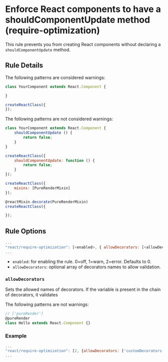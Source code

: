 # Enforce React components to have a shouldComponentUpdate method (require-optimization)

This rule prevents you from creating React components without declaring a `shouldComponentUpdate` method.

## Rule Details

The following patterns are considered warnings:

```js
class YourComponent extends React.Component {

}
```

```js
createReactClass({
});
```

The following patterns are not considered warnings:

```js
class YourComponent extends React.Component {
	shouldComponentUpdate () {
		return false;
	}
}
```

```js
createReactClass({
	shouldComponentUpdate: function () {
		return false;
	}
});
```

```js
createReactClass({
	mixins: [PureRenderMixin]
});
```

```js
@reactMixin.decorate(PureRenderMixin)
createReactClass({

});
```

## Rule Options

```js
...
"react/require-optimization": [<enabled>, { allowDecorators: [<allowDecorator>] }]
...
```

* `enabled`: for enabling the rule. 0=off, 1=warn, 2=error. Defaults to 0.
* `allowDecorators`: optional array of decorators names to allow validation.


### `allowDecorators`

Sets the allowed names of decorators. If the variable is present in the chain of decorators, it validates

The following patterns are not warnings:

```js
// ['pureRender']
@pureRender
class Hello extends React.Component {}
```

### Example

```js
...
"react/require-optimization": [2, {allowDecorators: ['customDecorators']}]
...
```
